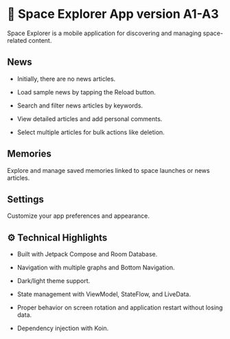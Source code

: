 # 🚀 Space Explorer App version A1-A3
Space Explorer is a mobile application for discovering and managing space-related content.

## News

- Initially, there are no news articles.

- Load sample news by tapping the Reload button.

- Search and filter news articles by keywords.

- View detailed articles and add personal comments.

- Select multiple articles for bulk actions like deletion.

## Memories
Explore and manage saved memories linked to space launches or news articles.

## Settings
Customize your app preferences and appearance.

## ⚙️ Technical Highlights

- Built with Jetpack Compose and Room Database.

- Navigation with multiple graphs and Bottom Navigation.

- Dark/light theme support.

- State management with ViewModel, StateFlow, and LiveData.

- Proper behavior on screen rotation and application restart without losing data.

- Dependency injection with Koin.

